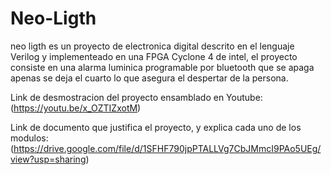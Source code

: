 # Neo-Ligth
neo ligth es un proyecto de electronica digital descrito en el lenguaje Verilog y implementeado en una FPGA Cyclone 4 de intel, 
el proyecto consiste en una alarma luminica programable por bluetooth que se apaga apenas se deja el cuarto lo que asegura el despertar de la persona.

Link de desmostracion del proyecto ensamblado en Youtube: (https://youtu.be/x_OZTIZxotM)

Link de documento que justifica el proyecto, y explica cada uno de los modulos:  (https://drive.google.com/file/d/1SFHF790jpPTALLVg7CbJMmcI9PAo5UEg/view?usp=sharing)
